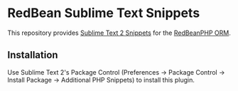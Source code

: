 RedBean Sublime Text Snippets
=======================

This repository provides [Sublime Text 2 Snippets](http://www.sublimetext.com/) for the [RedBeanPHP ORM](http://www.redbeanphp.com/).



Installation
-----

Use Sublime Text 2's Package Control (Preferences -> Package Control -> Install Package -> Additional PHP Snippets) to install this plugin.
